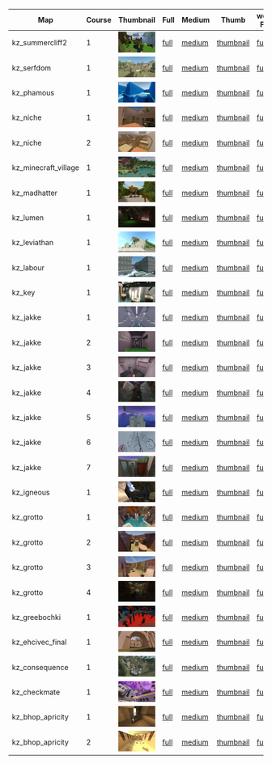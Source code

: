 | Map | Course | Thumbnail | Full | Medium | Thumb | webp Full | webp Medium | webp Thumb |
|-----|--------|-----------|------|--------|-------|-----------|-------------|------------|
|kz_summercliff2|1|![1](webp/thumbnail/kz_summercliff2/1.webp?raw=true)|[full](full/kz_summercliff2/1.jpg?raw=true)|[medium](medium/kz_summercliff2/1.jpg?raw=true)|[thumbnail](thumbnail/kz_summercliff2/1.jpg?raw=true)|[full](webp/full/kz_summercliff2/1.webp?raw=true)|[medium](webp/medium/kz_summercliff2/1.webp?raw=true)|[thumbnail](webp/thumbnail/kz_summercliff2/1.webp?raw=true)|
|kz_serfdom|1|![1](webp/thumbnail/kz_serfdom/1.webp?raw=true)|[full](full/kz_serfdom/1.jpg?raw=true)|[medium](medium/kz_serfdom/1.jpg?raw=true)|[thumbnail](thumbnail/kz_serfdom/1.jpg?raw=true)|[full](webp/full/kz_serfdom/1.webp?raw=true)|[medium](webp/medium/kz_serfdom/1.webp?raw=true)|[thumbnail](webp/thumbnail/kz_serfdom/1.webp?raw=true)|
|kz_phamous|1|![1](webp/thumbnail/kz_phamous/1.webp?raw=true)|[full](full/kz_phamous/1.jpg?raw=true)|[medium](medium/kz_phamous/1.jpg?raw=true)|[thumbnail](thumbnail/kz_phamous/1.jpg?raw=true)|[full](webp/full/kz_phamous/1.webp?raw=true)|[medium](webp/medium/kz_phamous/1.webp?raw=true)|[thumbnail](webp/thumbnail/kz_phamous/1.webp?raw=true)|
|kz_niche|1|![1](webp/thumbnail/kz_niche/1.webp?raw=true)|[full](full/kz_niche/1.jpg?raw=true)|[medium](medium/kz_niche/1.jpg?raw=true)|[thumbnail](thumbnail/kz_niche/1.jpg?raw=true)|[full](webp/full/kz_niche/1.webp?raw=true)|[medium](webp/medium/kz_niche/1.webp?raw=true)|[thumbnail](webp/thumbnail/kz_niche/1.webp?raw=true)|
|kz_niche|2|![2](webp/thumbnail/kz_niche/2.webp?raw=true)|[full](full/kz_niche/2.jpg?raw=true)|[medium](medium/kz_niche/2.jpg?raw=true)|[thumbnail](thumbnail/kz_niche/2.jpg?raw=true)|[full](webp/full/kz_niche/2.webp?raw=true)|[medium](webp/medium/kz_niche/2.webp?raw=true)|[thumbnail](webp/thumbnail/kz_niche/2.webp?raw=true)|
|kz_minecraft_village|1|![1](webp/thumbnail/kz_minecraft_village/1.webp?raw=true)|[full](full/kz_minecraft_village/1.jpg?raw=true)|[medium](medium/kz_minecraft_village/1.jpg?raw=true)|[thumbnail](thumbnail/kz_minecraft_village/1.jpg?raw=true)|[full](webp/full/kz_minecraft_village/1.webp?raw=true)|[medium](webp/medium/kz_minecraft_village/1.webp?raw=true)|[thumbnail](webp/thumbnail/kz_minecraft_village/1.webp?raw=true)|
|kz_madhatter|1|![1](webp/thumbnail/kz_madhatter/1.webp?raw=true)|[full](full/kz_madhatter/1.jpg?raw=true)|[medium](medium/kz_madhatter/1.jpg?raw=true)|[thumbnail](thumbnail/kz_madhatter/1.jpg?raw=true)|[full](webp/full/kz_madhatter/1.webp?raw=true)|[medium](webp/medium/kz_madhatter/1.webp?raw=true)|[thumbnail](webp/thumbnail/kz_madhatter/1.webp?raw=true)|
|kz_lumen|1|![1](webp/thumbnail/kz_lumen/1.webp?raw=true)|[full](full/kz_lumen/1.jpg?raw=true)|[medium](medium/kz_lumen/1.jpg?raw=true)|[thumbnail](thumbnail/kz_lumen/1.jpg?raw=true)|[full](webp/full/kz_lumen/1.webp?raw=true)|[medium](webp/medium/kz_lumen/1.webp?raw=true)|[thumbnail](webp/thumbnail/kz_lumen/1.webp?raw=true)|
|kz_leviathan|1|![1](webp/thumbnail/kz_leviathan/1.webp?raw=true)|[full](full/kz_leviathan/1.jpg?raw=true)|[medium](medium/kz_leviathan/1.jpg?raw=true)|[thumbnail](thumbnail/kz_leviathan/1.jpg?raw=true)|[full](webp/full/kz_leviathan/1.webp?raw=true)|[medium](webp/medium/kz_leviathan/1.webp?raw=true)|[thumbnail](webp/thumbnail/kz_leviathan/1.webp?raw=true)|
|kz_labour|1|![1](webp/thumbnail/kz_labour/1.webp?raw=true)|[full](full/kz_labour/1.jpg?raw=true)|[medium](medium/kz_labour/1.jpg?raw=true)|[thumbnail](thumbnail/kz_labour/1.jpg?raw=true)|[full](webp/full/kz_labour/1.webp?raw=true)|[medium](webp/medium/kz_labour/1.webp?raw=true)|[thumbnail](webp/thumbnail/kz_labour/1.webp?raw=true)|
|kz_key|1|![1](webp/thumbnail/kz_key/1.webp?raw=true)|[full](full/kz_key/1.jpg?raw=true)|[medium](medium/kz_key/1.jpg?raw=true)|[thumbnail](thumbnail/kz_key/1.jpg?raw=true)|[full](webp/full/kz_key/1.webp?raw=true)|[medium](webp/medium/kz_key/1.webp?raw=true)|[thumbnail](webp/thumbnail/kz_key/1.webp?raw=true)|
|kz_jakke|1|![1](webp/thumbnail/kz_jakke/1.webp?raw=true)|[full](full/kz_jakke/1.jpg?raw=true)|[medium](medium/kz_jakke/1.jpg?raw=true)|[thumbnail](thumbnail/kz_jakke/1.jpg?raw=true)|[full](webp/full/kz_jakke/1.webp?raw=true)|[medium](webp/medium/kz_jakke/1.webp?raw=true)|[thumbnail](webp/thumbnail/kz_jakke/1.webp?raw=true)|
|kz_jakke|2|![2](webp/thumbnail/kz_jakke/2.webp?raw=true)|[full](full/kz_jakke/2.jpg?raw=true)|[medium](medium/kz_jakke/2.jpg?raw=true)|[thumbnail](thumbnail/kz_jakke/2.jpg?raw=true)|[full](webp/full/kz_jakke/2.webp?raw=true)|[medium](webp/medium/kz_jakke/2.webp?raw=true)|[thumbnail](webp/thumbnail/kz_jakke/2.webp?raw=true)|
|kz_jakke|3|![3](webp/thumbnail/kz_jakke/3.webp?raw=true)|[full](full/kz_jakke/3.jpg?raw=true)|[medium](medium/kz_jakke/3.jpg?raw=true)|[thumbnail](thumbnail/kz_jakke/3.jpg?raw=true)|[full](webp/full/kz_jakke/3.webp?raw=true)|[medium](webp/medium/kz_jakke/3.webp?raw=true)|[thumbnail](webp/thumbnail/kz_jakke/3.webp?raw=true)|
|kz_jakke|4|![4](webp/thumbnail/kz_jakke/4.webp?raw=true)|[full](full/kz_jakke/4.jpg?raw=true)|[medium](medium/kz_jakke/4.jpg?raw=true)|[thumbnail](thumbnail/kz_jakke/4.jpg?raw=true)|[full](webp/full/kz_jakke/4.webp?raw=true)|[medium](webp/medium/kz_jakke/4.webp?raw=true)|[thumbnail](webp/thumbnail/kz_jakke/4.webp?raw=true)|
|kz_jakke|5|![5](webp/thumbnail/kz_jakke/5.webp?raw=true)|[full](full/kz_jakke/5.jpg?raw=true)|[medium](medium/kz_jakke/5.jpg?raw=true)|[thumbnail](thumbnail/kz_jakke/5.jpg?raw=true)|[full](webp/full/kz_jakke/5.webp?raw=true)|[medium](webp/medium/kz_jakke/5.webp?raw=true)|[thumbnail](webp/thumbnail/kz_jakke/5.webp?raw=true)|
|kz_jakke|6|![6](webp/thumbnail/kz_jakke/6.webp?raw=true)|[full](full/kz_jakke/6.jpg?raw=true)|[medium](medium/kz_jakke/6.jpg?raw=true)|[thumbnail](thumbnail/kz_jakke/6.jpg?raw=true)|[full](webp/full/kz_jakke/6.webp?raw=true)|[medium](webp/medium/kz_jakke/6.webp?raw=true)|[thumbnail](webp/thumbnail/kz_jakke/6.webp?raw=true)|
|kz_jakke|7|![7](webp/thumbnail/kz_jakke/7.webp?raw=true)|[full](full/kz_jakke/7.jpg?raw=true)|[medium](medium/kz_jakke/7.jpg?raw=true)|[thumbnail](thumbnail/kz_jakke/7.jpg?raw=true)|[full](webp/full/kz_jakke/7.webp?raw=true)|[medium](webp/medium/kz_jakke/7.webp?raw=true)|[thumbnail](webp/thumbnail/kz_jakke/7.webp?raw=true)|
|kz_igneous|1|![1](webp/thumbnail/kz_igneous/1.webp?raw=true)|[full](full/kz_igneous/1.jpg?raw=true)|[medium](medium/kz_igneous/1.jpg?raw=true)|[thumbnail](thumbnail/kz_igneous/1.jpg?raw=true)|[full](webp/full/kz_igneous/1.webp?raw=true)|[medium](webp/medium/kz_igneous/1.webp?raw=true)|[thumbnail](webp/thumbnail/kz_igneous/1.webp?raw=true)|
|kz_grotto|1|![1](webp/thumbnail/kz_grotto/1.webp?raw=true)|[full](full/kz_grotto/1.jpg?raw=true)|[medium](medium/kz_grotto/1.jpg?raw=true)|[thumbnail](thumbnail/kz_grotto/1.jpg?raw=true)|[full](webp/full/kz_grotto/1.webp?raw=true)|[medium](webp/medium/kz_grotto/1.webp?raw=true)|[thumbnail](webp/thumbnail/kz_grotto/1.webp?raw=true)|
|kz_grotto|2|![2](webp/thumbnail/kz_grotto/2.webp?raw=true)|[full](full/kz_grotto/2.jpg?raw=true)|[medium](medium/kz_grotto/2.jpg?raw=true)|[thumbnail](thumbnail/kz_grotto/2.jpg?raw=true)|[full](webp/full/kz_grotto/2.webp?raw=true)|[medium](webp/medium/kz_grotto/2.webp?raw=true)|[thumbnail](webp/thumbnail/kz_grotto/2.webp?raw=true)|
|kz_grotto|3|![3](webp/thumbnail/kz_grotto/3.webp?raw=true)|[full](full/kz_grotto/3.jpg?raw=true)|[medium](medium/kz_grotto/3.jpg?raw=true)|[thumbnail](thumbnail/kz_grotto/3.jpg?raw=true)|[full](webp/full/kz_grotto/3.webp?raw=true)|[medium](webp/medium/kz_grotto/3.webp?raw=true)|[thumbnail](webp/thumbnail/kz_grotto/3.webp?raw=true)|
|kz_grotto|4|![4](webp/thumbnail/kz_grotto/4.webp?raw=true)|[full](full/kz_grotto/4.jpg?raw=true)|[medium](medium/kz_grotto/4.jpg?raw=true)|[thumbnail](thumbnail/kz_grotto/4.jpg?raw=true)|[full](webp/full/kz_grotto/4.webp?raw=true)|[medium](webp/medium/kz_grotto/4.webp?raw=true)|[thumbnail](webp/thumbnail/kz_grotto/4.webp?raw=true)|
|kz_greebochki|1|![1](webp/thumbnail/kz_greebochki/1.webp?raw=true)|[full](full/kz_greebochki/1.jpg?raw=true)|[medium](medium/kz_greebochki/1.jpg?raw=true)|[thumbnail](thumbnail/kz_greebochki/1.jpg?raw=true)|[full](webp/full/kz_greebochki/1.webp?raw=true)|[medium](webp/medium/kz_greebochki/1.webp?raw=true)|[thumbnail](webp/thumbnail/kz_greebochki/1.webp?raw=true)|
|kz_ehcivec_final|1|![1](webp/thumbnail/kz_ehcivec_final/1.webp?raw=true)|[full](full/kz_ehcivec_final/1.jpg?raw=true)|[medium](medium/kz_ehcivec_final/1.jpg?raw=true)|[thumbnail](thumbnail/kz_ehcivec_final/1.jpg?raw=true)|[full](webp/full/kz_ehcivec_final/1.webp?raw=true)|[medium](webp/medium/kz_ehcivec_final/1.webp?raw=true)|[thumbnail](webp/thumbnail/kz_ehcivec_final/1.webp?raw=true)|
|kz_consequence|1|![1](webp/thumbnail/kz_consequence/1.webp?raw=true)|[full](full/kz_consequence/1.jpg?raw=true)|[medium](medium/kz_consequence/1.jpg?raw=true)|[thumbnail](thumbnail/kz_consequence/1.jpg?raw=true)|[full](webp/full/kz_consequence/1.webp?raw=true)|[medium](webp/medium/kz_consequence/1.webp?raw=true)|[thumbnail](webp/thumbnail/kz_consequence/1.webp?raw=true)|
|kz_checkmate|1|![1](webp/thumbnail/kz_checkmate/1.webp?raw=true)|[full](full/kz_checkmate/1.jpg?raw=true)|[medium](medium/kz_checkmate/1.jpg?raw=true)|[thumbnail](thumbnail/kz_checkmate/1.jpg?raw=true)|[full](webp/full/kz_checkmate/1.webp?raw=true)|[medium](webp/medium/kz_checkmate/1.webp?raw=true)|[thumbnail](webp/thumbnail/kz_checkmate/1.webp?raw=true)|
|kz_bhop_apricity|1|![1](webp/thumbnail/kz_bhop_apricity/1.webp?raw=true)|[full](full/kz_bhop_apricity/1.jpg?raw=true)|[medium](medium/kz_bhop_apricity/1.jpg?raw=true)|[thumbnail](thumbnail/kz_bhop_apricity/1.jpg?raw=true)|[full](webp/full/kz_bhop_apricity/1.webp?raw=true)|[medium](webp/medium/kz_bhop_apricity/1.webp?raw=true)|[thumbnail](webp/thumbnail/kz_bhop_apricity/1.webp?raw=true)|
|kz_bhop_apricity|2|![2](webp/thumbnail/kz_bhop_apricity/2.webp?raw=true)|[full](full/kz_bhop_apricity/2.jpg?raw=true)|[medium](medium/kz_bhop_apricity/2.jpg?raw=true)|[thumbnail](thumbnail/kz_bhop_apricity/2.jpg?raw=true)|[full](webp/full/kz_bhop_apricity/2.webp?raw=true)|[medium](webp/medium/kz_bhop_apricity/2.webp?raw=true)|[thumbnail](webp/thumbnail/kz_bhop_apricity/2.webp?raw=true)|